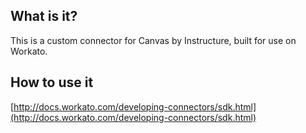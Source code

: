 ## What is it?

This is a custom connector for Canvas by Instructure, built for use on Workato.

## How to use it

[http://docs.workato.com/developing-connectors/sdk.html](http://docs.workato.com/developing-connectors/sdk.html)
